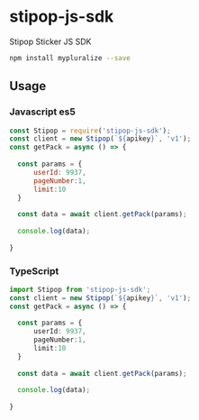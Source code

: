 # stipop-js-sdk

Stipop Sticker JS SDK

```sh
npm install mypluralize --save
```

## Usage

### Javascript es5
```javascript 
const Stipop = require('stipop-js-sdk');
const client = new Stipop(`${apikey}`, 'v1');
const getPack = async () => {
  
  const params = {
      userId: 9937,
      pageNumber:1,
      limit:10
  }
  
  const data = await client.getPack(params);
  
  console.log(data);
  
}
```

### TypeScript
```typescript
import Stipop from 'stipop-js-sdk';
const client = new Stipop(`${apikey}`, 'v1');
const getPack = async () => {
  
  const params = {
      userId: 9937,
      pageNumber:1,
      limit:10
  }
  
  const data = await client.getPack(params);
  
  console.log(data);
  
}
```
